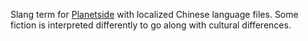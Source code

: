 Slang term for [Planetside](../etc/PlanetSide.md) with localized Chinese
language files. Some fiction is interpreted differently to go along with
cultural differences.
